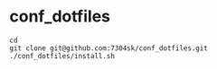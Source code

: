 # conf_dotfiles

```
cd
git clone git@github.com:7304sk/conf_dotfiles.git
./conf_dotfiles/install.sh
```